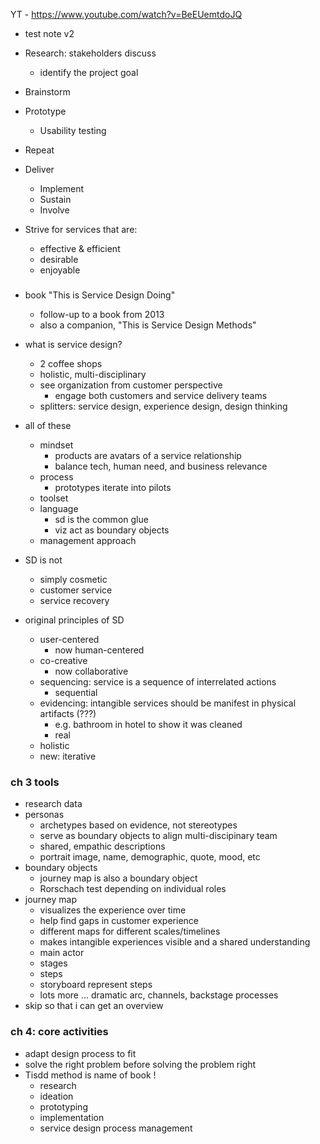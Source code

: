 
YT - https://www.youtube.com/watch?v=BeEUemtdoJQ

* test note v2

* Research: stakeholders discuss
    * identify the project goal
* Brainstorm
* Prototype
    * Usability testing
* Repeat 
* Deliver
    * Implement
    * Sustain
    * Involve 
* Strive for services that are:
    * effective & efficient
    * desirable
    * enjoyable

###

* book "This is Service Design Doing"
    * follow-up to a book from 2013
    * also a companion, "This is Service Design Methods"

* what is service design?
    * 2 coffee shops
    * holistic, multi-disciplinary 
    * see organization from customer perspective
        * engage both customers and service delivery teams 
    * splitters: service design, experience design, design thinking 
* all of these
    * mindset
        * products are avatars of a service relationship 
        * balance tech, human need, and business relevance
    * process
        * prototypes iterate into pilots
    * toolset
    * language
        * sd is the common glue
        * viz act as boundary objects 
    * management approach 
* SD is not
    * simply cosmetic
    * customer service
    * service recovery 
* original principles of SD
    * user-centered
        * now human-centered
    * co-creative
        * now collaborative
    * sequencing: service is a sequence of interrelated actions 
        * sequential 
    * evidencing: intangible services should be manifest in physical artifacts (???)
        * e.g. bathroom in hotel to show it was cleaned
        * real
    * holistic  
    * new: iterative

### ch 3 tools

* research data
* personas
    * archetypes based on evidence, not stereotypes 
    * serve as boundary objects to align multi-discipinary team 
    * shared, empathic descriptions 
    * portrait image, name, demographic, quote, mood, etc
* boundary objects
    * journey map is also a boundary object
    * Rorschach test depending on individual roles 
* journey map
    * visualizes the experience over time
    * help find gaps in customer experience
    * different maps for different scales/timelines 
    * makes intangible experiences visible and a shared understanding 
    * main actor
    * stages
    * steps
    * storyboard represent steps 
    * lots more ... dramatic arc, channels, backstage processes 
* skip so that i can get an overview

### ch 4: core activities

* adapt design process to fit 
* solve the right problem before solving the problem right 
* Tisdd method is name of book !
    * research
    * ideation
    * prototyping
    * implementation
    * service design process management 












 


